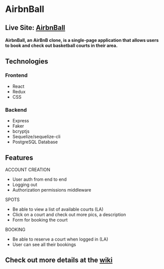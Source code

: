 # AirbnBall
## Live Site: [AirbnBall](http://airbnball.herokuapp.com)

#### AirbnBall, an AirBnB clone, is a single-page application that allows users to book and check out basketball courts in their area.

## Technologies

### Frontend
 - React
 - Redux
 - CSS
 
### Backend
 - Express
 - Faker
 - bcryptjs
 - Sequelize/sequelize-cli
 - PostgreSQL Database

## Features

ACCOUNT CREATION

 - User auth from end to end
 - Logging out
 - Authorization permissions middleware

SPOTS

 - Be able to view a list of available courts (LA)
 - Click on a court and check out more pics, a description
 - Form for booking the court

BOOKING 

 - Be able to reserve a court when logged in (LA)
 - User can see all their bookings

## Check out more details at the [wiki](https://github.com/amanallahcode1/AirbnBall/wiki)



